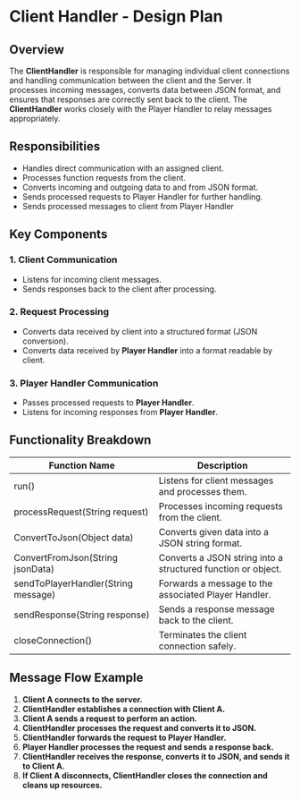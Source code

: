 # Client Handler - Design Plan

## Overview
The **ClientHandler** is responsible for managing individual client connections 
and handling communication between the client and the Server. 
It processes incoming messages, converts data between JSON format, 
and ensures that responses are correctly sent back to the client. 
The **ClientHandler** works closely with the Player Handler to relay 
messages appropriately.



## Responsibilities
- Handles direct communication with an assigned client.  
- Processes function requests from the client.
- Converts incoming and outgoing data to and from JSON format.
- Sends processed requests to Player Handler for further handling.
- Sends processed messages to client from Player Handler


## Key Components

### 1. Client Communication
- Listens for incoming client messages.
- Sends responses back to the client after processing.


### 2. Request Processing

- Converts data received by client into a structured format (JSON conversion).
- Converts data received by **Player Handler** into a format readable by client.


### 3. **Player Handler** Communication

- Passes processed requests to **Player Handler**.
- Listens for incoming responses from **Player Handler**.


## Functionality Breakdown
| Function Name                       | Description                                                  | 
|-------------------------------------|--------------------------------------------------------------| 
| run()                               | Listens for client messages and processes them.              | 
| processRequest(String request)      | Processes incoming requests from the client.                 | 
| ConvertToJson(Object data)          | Converts given data into a JSON string format.               | 
|  ConvertFromJson(String jsonData)   | Converts a JSON string into a structured function or object. | 
| sendToPlayerHandler(String message) | Forwards a message to the associated Player Handler.         |
| sendResponse(String response)       | Sends a response message back to the client.                 |
| closeConnection()                   | Terminates the client connection safely.                     |

## Message Flow Example
1. **Client A connects to the server.**
2. **ClientHandler establishes a connection with Client A.**
3. **Client A sends a request to perform an action.**
4. **ClientHandler processes the request and converts it to JSON.**
5. **ClientHandler forwards the request to Player Handler.**
6. **Player Handler processes the request and sends a response back.**
7. **ClientHandler receives the response, converts it to JSON, and sends it to Client A.**
8. **If Client A disconnects, ClientHandler closes the connection and cleans up resources.** 

 
 

 